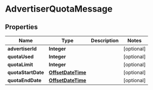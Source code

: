 

# AdvertiserQuotaMessage

## Properties

Name | Type | Description | Notes
------------ | ------------- | ------------- | -------------
**advertiserId** | **Integer** |  |  [optional]
**quotaUsed** | **Integer** |  |  [optional]
**quotaLimit** | **Integer** |  |  [optional]
**quotaStartDate** | [**OffsetDateTime**](OffsetDateTime.md) |  |  [optional]
**quotaEndDate** | [**OffsetDateTime**](OffsetDateTime.md) |  |  [optional]



